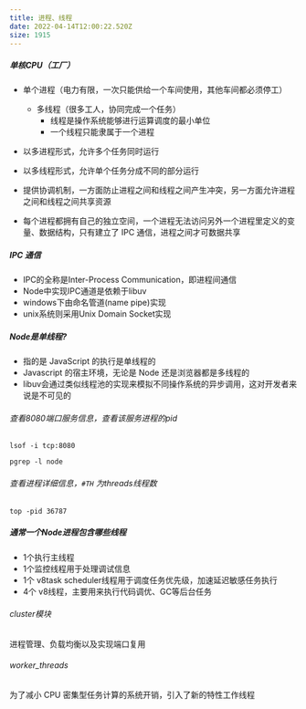 ```yaml
---
title: 进程、线程
date: 2022-04-14T12:00:22.520Z
size: 1915
---
```

##### 单核CPU（工厂）

- 单个进程（电力有限，一次只能供给一个车间使用，其他车间都必须停工）
  - 多线程（很多工人，协同完成一个任务）
    - 线程是操作系统能够进行运算调度的最小单位
    - 一个线程只能隶属于一个进程

- 以多进程形式，允许多个任务同时运行
- 以多线程形式，允许单个任务分成不同的部分运行
- 提供协调机制，一方面防止进程之间和线程之间产生冲突，另一方面允许进程之间和线程之间共享资源
- 每个进程都拥有自己的独立空间，一个进程无法访问另外一个进程里定义的变量、数据结构，只有建立了 IPC 通信，进程之间才可数据共享



##### IPC 通信

- IPC的全称是Inter-Process Communication，即进程间通信
- Node中实现IPC通道是依赖于libuv
- windows下由命名管道(name pipe)实现
- unix系统则采用Unix Domain Socket实现



##### Node是单线程?

- 指的是 JavaScript 的执行是单线程的
- Javascript 的宿主环境，无论是 Node 还是浏览器都是多线程的
- libuv会通过类似线程池的实现来模拟不同操作系统的异步调用，这对开发者来说是不可见的

###### 查看8080端口服务信息，查看该服务进程的pid

```shell
lsof -i tcp:8080

pgrep -l node
```

###### 查看进程详细信息，`#TH` 为threads线程数

```shell
top -pid 36787
```



##### 通常一个Node进程包含哪些线程

- 1个执行主线程
- 1个监控线程用于处理调试信息
- 1个 v8task scheduler线程用于调度任务优先级，加速延迟敏感任务执行
- 4个 v8线程，主要用来执行代码调优、GC等后台任务

###### cluster模块

进程管理、负载均衡以及实现端口复用

###### worker_threads

为了减小 CPU 密集型任务计算的系统开销，引入了新的特性工作线程 

